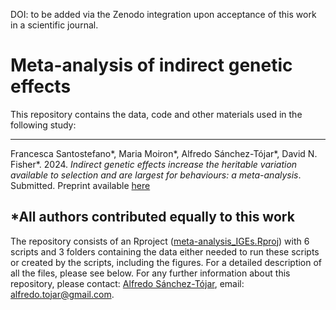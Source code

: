 DOI: to be added via the Zenodo integration upon acceptance of this work in a scientific journal.

# Meta-analysis of indirect genetic effects

This repository contains the data, code and other materials used in the following study:

---

Francesca Santostefano*, Maria Moiron*, Alfredo Sánchez-Tójar*, David N. Fisher*. 2024. *Indirect genetic effects increase the heritable variation available to selection and are largest for behaviours: a meta-analysis*. Submitted. Preprint available [here](LINK)

*All authors contributed equally to this work
---

The repository consists of an Rproject ([meta-analysis_IGEs.Rproj](https://github.com/ASanchez-Tojar/meta-analysis_IGEs/blob/main/meta-analysis_IGEs.Rproj)) with 6 scripts and 3 folders containing the data either needed to run these scripts or created by the scripts, including the figures. For a detailed description of all the files, please see below. For any further information about this repository, please contact: [Alfredo Sánchez-Tójar](https://scholar.google.co.uk/citations?hl=en&user=Sh-Rjq8AAAAJ&view_op=list_works&sortby=pubdate), email: alfredo.tojar@gmail.com. 
